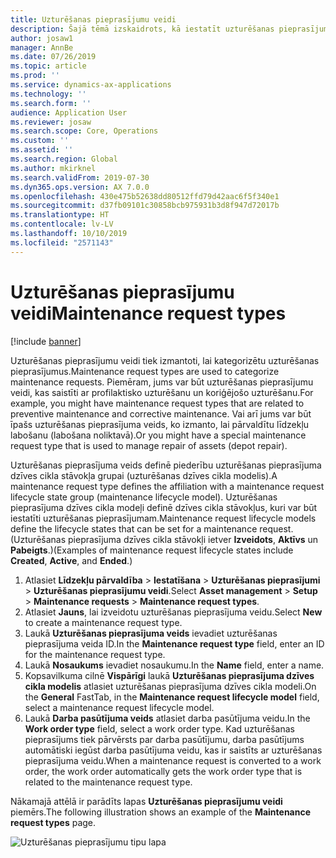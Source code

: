 ```yaml
---
title: Uzturēšanas pieprasījumu veidi
description: Šajā tēmā izskaidrots, kā iestatīt uzturēšanas pieprasījumu veidus Līdzekļu pārvaldībā.
author: josaw1
manager: AnnBe
ms.date: 07/26/2019
ms.topic: article
ms.prod: ''
ms.service: dynamics-ax-applications
ms.technology: ''
ms.search.form: ''
audience: Application User
ms.reviewer: josaw
ms.search.scope: Core, Operations
ms.custom: ''
ms.assetid: ''
ms.search.region: Global
ms.author: mkirknel
ms.search.validFrom: 2019-07-30
ms.dyn365.ops.version: AX 7.0.0
ms.openlocfilehash: 430e475b52638dd80512ffd79d42aac6f5f340e1
ms.sourcegitcommit: d37fb09101c30858bcb975931b3d8f947d72017b
ms.translationtype: HT
ms.contentlocale: lv-LV
ms.lasthandoff: 10/10/2019
ms.locfileid: "2571143"
---
```

# <a name="maintenance-request-types"></a><span data-ttu-id="bb1aa-103">Uzturēšanas pieprasījumu veidi</span><span class="sxs-lookup"><span data-stu-id="bb1aa-103">Maintenance request types</span></span>

[!include [banner](../../includes/banner.md)]

 

<span data-ttu-id="bb1aa-104">Uzturēšanas pieprasījumu veidi tiek izmantoti, lai kategorizētu uzturēšanas pieprasījumus.</span><span class="sxs-lookup"><span data-stu-id="bb1aa-104">Maintenance request types are used to categorize maintenance requests.</span></span> <span data-ttu-id="bb1aa-105">Piemēram, jums var būt uzturēšanas pieprasījumu veidi, kas saistīti ar profilaktisko uzturēšanu un koriģējošo uzturēšanu.</span><span class="sxs-lookup"><span data-stu-id="bb1aa-105">For example, you might have maintenance request types that are related to preventive maintenance and corrective maintenance.</span></span> <span data-ttu-id="bb1aa-106">Vai arī jums var būt īpašs uzturēšanas pieprasījuma veids, ko izmanto, lai pārvaldītu līdzekļu labošanu (labošana noliktavā).</span><span class="sxs-lookup"><span data-stu-id="bb1aa-106">Or you might have a special maintenance request type that is used to manage repair of assets (depot repair).</span></span>

<span data-ttu-id="bb1aa-107">Uzturēšanas pieprasījuma veids definē piederību uzturēšanas pieprasījuma dzīves cikla stāvokļa grupai (uzturēšanas dzīves cikla modelis).</span><span class="sxs-lookup"><span data-stu-id="bb1aa-107">A maintenance request type defines the affiliation with a maintenance request lifecycle state group (maintenance lifecycle model).</span></span> <span data-ttu-id="bb1aa-108">Uzturēšanas pieprasījuma dzīves cikla modeļi definē dzīves cikla stāvokļus, kuri var būt iestatīti uzturēšanas pieprasījumam.</span><span class="sxs-lookup"><span data-stu-id="bb1aa-108">Maintenance request lifecycle models define the lifecycle states that can be set for a maintenance request.</span></span> <span data-ttu-id="bb1aa-109">(Uzturēšanas pieprasījuma dzīves cikla stāvokļi ietver **Izveidots**, **Aktīvs** un **Pabeigts**.)</span><span class="sxs-lookup"><span data-stu-id="bb1aa-109">(Examples of maintenance request lifecycle states include **Created**, **Active**, and **Ended**.)</span></span>

1. <span data-ttu-id="bb1aa-110">Atlasiet **Līdzekļu pārvaldība** \> **Iestatīšana** \> **Uzturēšanas pieprasījumi** \> **Uzturēšanas pieprasījumu veidi**.</span><span class="sxs-lookup"><span data-stu-id="bb1aa-110">Select **Asset management** \> **Setup** \> **Maintenance requests** \> **Maintenance request types**.</span></span>
2. <span data-ttu-id="bb1aa-111">Atlasiet **Jauns**, lai izveidotu uzturēšanas pieprasījuma veidu.</span><span class="sxs-lookup"><span data-stu-id="bb1aa-111">Select **New** to create a maintenance request type.</span></span>
3. <span data-ttu-id="bb1aa-112">Laukā **Uzturēšanas pieprasījuma veids** ievadiet uzturēšanas pieprasījuma veida ID.</span><span class="sxs-lookup"><span data-stu-id="bb1aa-112">In the **Maintenance request type** field, enter an ID for the maintenance request type.</span></span>
4. <span data-ttu-id="bb1aa-113">Laukā **Nosaukums** ievadiet nosaukumu.</span><span class="sxs-lookup"><span data-stu-id="bb1aa-113">In the **Name** field, enter a name.</span></span>
5. <span data-ttu-id="bb1aa-114">Kopsavilkuma cilnē **Vispārīgi** laukā **Uzturēšanas pieprasījuma dzīves cikla modelis** atlasiet uzturēšanas pieprasījuma dzīves cikla modeli.</span><span class="sxs-lookup"><span data-stu-id="bb1aa-114">On the **General** FastTab, in the **Maintenance request lifecycle model** field, select a maintenance request lifecycle model.</span></span>
6. <span data-ttu-id="bb1aa-115">Laukā **Darba pasūtījuma veids** atlasiet darba pasūtījuma veidu.</span><span class="sxs-lookup"><span data-stu-id="bb1aa-115">In the **Work order type** field, select a work order type.</span></span> <span data-ttu-id="bb1aa-116">Kad uzturēšanas pieprasījums tiek pārvērsts par darba pasūtījumu, darba pasūtījums automātiski iegūst darba pasūtījuma veidu, kas ir saistīts ar uzturēšanas pieprasījuma veidu.</span><span class="sxs-lookup"><span data-stu-id="bb1aa-116">When a maintenance request is converted to a work order, the work order automatically gets the work order type that is related to the maintenance request type.</span></span>

<span data-ttu-id="bb1aa-117">Nākamajā attēlā ir parādīts lapas **Uzturēšanas pieprasījumu veidi** piemērs.</span><span class="sxs-lookup"><span data-stu-id="bb1aa-117">The following illustration shows an example of the **Maintenance request types** page.</span></span>

![Uzturēšanas pieprasījumu tipu lapa](media/07-setup-for-requests.png)
